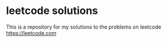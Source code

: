 # leetcode solutions

This is a repository for my solutions to the problems on leetcode https://leetcode.com
